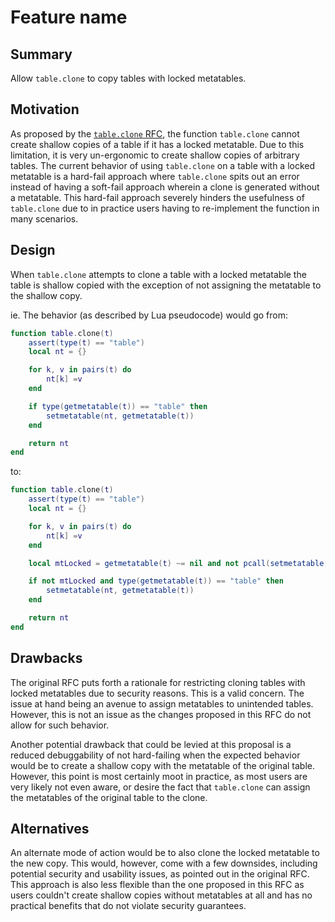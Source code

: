 # Feature name

## Summary

Allow `table.clone` to copy tables with locked metatables.

## Motivation

As proposed by the [`table.clone` RFC](function-table-clone.md), the function `table.clone` cannot create shallow copies of a table if it has a locked metatable.
Due to this limitation, it is very un-ergonomic to create shallow copies of arbitrary tables.
The current behavior of using `table.clone` on a table with a locked metatable is a hard-fail approach where `table.clone` spits out an error instead of having a soft-fail approach wherein a clone is generated without a metatable.
This hard-fail approach severely hinders the usefulness of `table.clone` due to in practice users having to re-implement the function in many scenarios.

## Design

When `table.clone` attempts to clone a table with a locked metatable the table is shallow copied with the exception of not assigning the metatable to the shallow copy.

ie. The behavior (as described by Lua pseudocode) would go from:

```lua
function table.clone(t)
	assert(type(t) == "table")
	local nt = {}

	for k, v in pairs(t) do
		nt[k] =v
	end

	if type(getmetatable(t)) == "table" then
		setmetatable(nt, getmetatable(t))
	end

	return nt
end
```

to:

```lua
function table.clone(t)
	assert(type(t) == "table")
	local nt = {}

	for k, v in pairs(t) do
		nt[k] =v
	end

	local mtLocked = getmetatable(t) ~= nil and not pcall(setmetatable, t, getmetatable(t))

	if not mtLocked and type(getmetatable(t)) == "table" then
		setmetatable(nt, getmetatable(t))
	end

	return nt
end
```

## Drawbacks

The original RFC puts forth a rationale for restricting cloning tables with locked metatables due to security reasons.
This is a valid concern. The issue at hand being an avenue to assign metatables to unintended tables.
However, this is not an issue as the changes proposed in this RFC do not allow for such behavior.

Another potential drawback that could be levied at this proposal is a reduced debuggability of not hard-failing when the expected behavior would be to create a shallow copy with the metatable of the original table.
However, this point is most certainly moot in practice, as most users are very likely not even aware, or desire the fact that `table.clone` can assign the metatables of the original table to the clone.

## Alternatives

An alternate mode of action would be to also clone the locked metatable to the new copy.
This would, however, come with a few downsides, including potential security and usability issues, as pointed out in the original RFC.
This approach is also less flexible than the one proposed in this RFC as users couldn't create shallow copies without metatables at all and has no practical benefits that do not violate security guarantees.
